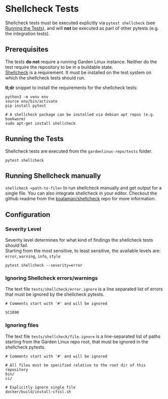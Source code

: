 # Shellcheck Tests

Shellcheck tests must be executed explicitly via `pytest shellcheck` (see [Running the Tests](#running-the-tests)),
and will **not** be executed as part of other pytests (e.g. the integration tests).

## Prerequisites

The tests **do not** require a running Garden Linux instance. Neither do the test require the repository to be in a buildable state.  
[Shellcheck](https://github.com/koalaman/shellcheck) is a requirement. 
It must be installed on the test system on which the shellcheck tests should run.  


**tl;dr** snippet to install the requirements for the shellcheck tests:
```
python3 -m venv env
source env/bin/activate
pip install pytest

# A shellcheck package can be installed via debian apt repos (e.g. bookworm)
sudo apt-get install shellcheck
``` 

## Running the Tests
Shellcheck tests are executed from the `gardenlinux-repo/tests` folder.

```
pytest shellcheck
```

## Running Shellcheck manually

`shellcheck <path-to-file>` to run shellcheck manually and get output for a single file.
You can also integrate shellcheck in your editor. 
Checkout the github readme from the [koalaman/shellcheck](https://github.com/koalaman/shellcheck#in-your-editor) repo for more information.

## Configuration

### Severity Level
Severity level determines for what kind of findings the shellcheck tests should fail.  
Starting from the most sensitive, to least sensitive, the available levels are: `error`, `warning`, `info`, `style`

```
pytest shellcheck --severity=error
```

### Ignoring Shellcheck errors/warnings
The text file `tests/shellcheck/error.ignore` is a line separated list of errors that must be ignored by the shellcheck pytests.

```
# Comments start with '#' and will be ignored

SC1090

```

### Ignoring files

The text file `tests/shellcheck/file.ignore` is a line-separated list of paths starting from the Garden Linux repo root, that must be ignored in the shellcheck pytests.

```
# Comments start with '#' and will be ignored

# All files must be specified relative to the root dir of this repository
bin/
ci/

# Explicitly ignore single file
docker/build/install-cfssl.sh
```



